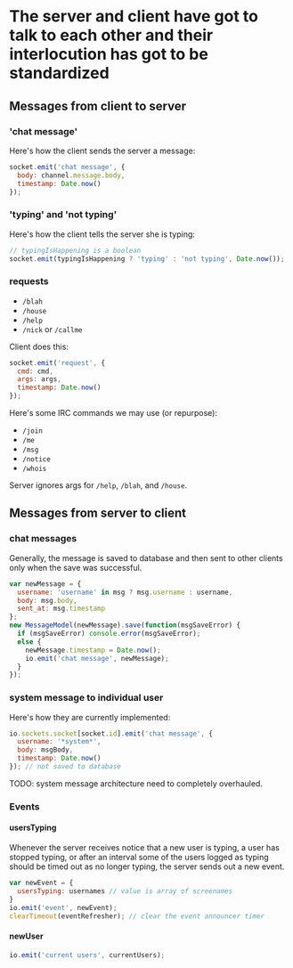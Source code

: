# The server and client have got to talk to each other and their interlocution has got to be standardized

## Messages from client to server

### 'chat message'

Here's how the client sends the server a message:

```js
socket.emit('chat message', {
  body: channel.message.body,
  timestamp: Date.now()
});
```

### 'typing' and 'not typing'

Here's how the client tells the server she is typing:

```js
// typingIsHappening is a boolean
socket.emit(typingIsHappening ? 'typing' : 'not typing', Date.now());
```

### requests

- `/blah`
- `/house`
- `/help`
- `/nick` or `/callme`

Client does this:
```js
socket.emit('request', {
  cmd: cmd,
  args: args,
  timestamp: Date.now()
});
```

Here's some IRC commands we may use (or repurpose):

- `/join`
- `/me`
- `/msg`
- `/notice`
- `/whois`

Server ignores args for `/help`, `/blah`, and `/house`.

## Messages from server to client

### chat messages

Generally, the message is saved to database and then sent to other clients only when the save was successful.

```js
var newMessage = {
  username: 'username' in msg ? msg.username : username,
  body: msg.body,
  sent_at: msg.timestamp
};
new MessageModel(newMessage).save(function(msgSaveError) {
  if (msgSaveError) console.error(msgSaveError);
  else {
    newMessage.timestamp = Date.now();
    io.emit('chat message', newMessage);
  }
});
```

### system message to individual user

Here's how they are currently implemented:

```js
io.sockets.socket[socket.id].emit('chat message', {
  username: '*system*',
  body: msgBody,
  timestamp: Date.now()
}); // not saved to database
```

TODO: system message architecture need to completely overhauled.

### Events

#### usersTyping

Whenever the server receives notice that a new user is typing, a user has stopped typing, or after an interval some of the users logged as typing should be timed out as no longer typing, the server sends out a new event.

```js
var newEvent = {
  usersTyping: usernames // value is array of screenames
}
io.emit('event', newEvent);
clearTimeout(eventRefresher); // clear the event announcer timer
```

#### newUser

```js
io.emit('current users', currentUsers);
```
